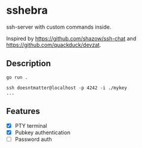 # sshebra

ssh-server with custom commands inside.

Inspired by https://github.com/shazow/ssh-chat and https://github.com/quackduck/devzat.

## Description

```text
go run .
```

```
ssh doesntmatter@localhost -p 4242 -i ./mykey
...
```

## Features

 - [x] PTY terminal 
 - [x] Pubkey authentication
 - [ ] Password auth
